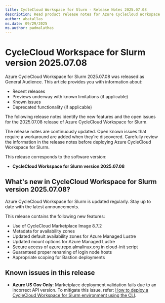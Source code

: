 ```yaml
---
title: CycleCloud Workspace for Slurm - Release Notes 2025.07.08
description: Read product release notes for Azure CycleCloud Workspace for Slurm 2025.07.08. See a list of new features and known issues.
author: abatallas
ms.date: 09/29/2025
ms.author: padmalathas
---
```


# CycleCloud Workspace for Slurm version 2025.07.08

Azure CycleCloud Workspace for Slurm 2025.07.08 was released as General Audience. This article provides you with information about:

* Recent releases
* Previews underway with known limitations (if applicable)
* Known issues
* Deprecated functionality (if applicable)

The following release notes identify the new features and the open issues for the 2025.07.08 release of Azure CycleCloud Workspace for Slurm.

The release notes are continuously updated. Open known issues that require a workaround are added when they're discovered. Carefully review the information in the release notes before deploying Azure CycleCloud Workspace for Slurm.

This release corresponds to the software version:

- **CycleCloud Workspace for Slurm version 2025.07.08** 

## What's new in CycleCloud Workspace for Slurm version 2025.07.08?

Azure CycleCloud Workspace for Slurm is updated regularly. Stay up to date with the latest announcements. 

This release contains the following new features:

* Use of CycleCloud Marketplace Image 8.7.2
* Metadata for availability zones
* Updated default availability zones for Azure Managed Lustre
* Updated mount options for Azure Managed Lustre
* Secure access of azure.repo.almalinux.org in cloud-init script
* Guaranteed proper renaming of login node hosts
* Appropriate scoping for Bastion deployments

## Known issues in this release

- **Azure US Gov Only**: Marketplace deployment validation fails due to an incorrect API version. To mitigate this issue, refer: [How to deploy a CycleCloud Workspace for Slurm environment using the CLI](../../how-to/ccws/deploy-with-cli.md).